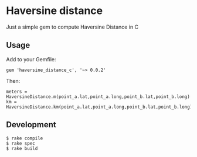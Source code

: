 # Haversine distance

Just a simple gem to compute Haversine Distance in C


## Usage

Add to your Gemfile:

```
gem 'haversine_distance_c', '~> 0.0.2'
```

Then:

```
meters = HaversineDistance.m(point_a.lat,point_a.long,point_b.lat,point_b.long)
km = HaversineDistance.km(point_a.lat,point_a.long,point_b.lat,point_b.long)
```

## Development

```
$ rake compile
$ rake spec
$ rake build
```
